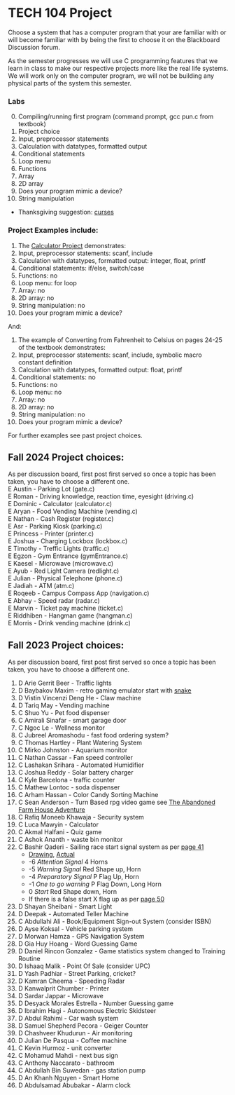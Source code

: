 # TECH 104 Project
Choose a system that has a computer program that your are familiar with or will become familiar with by being the first to choose it on the Blackboard Discussion forum.

As the semester progresses we will use C programming features that we learn in class to make our respective projects more like the real life systems. We will work only on the computer program, we will not be building any physical parts of the system this semester. 

### Labs
0. Compiling/running first program (command prompt, gcc pun.c from textbook)
1. Project choice
2. Input, preprocessor statements
3. Calculation with datatypes, formatted output
4. Conditional statements
5. Loop menu
6. Functions
7. Array
8. 2D array
9. Does your program mimic a device?
10. String manipulation
- Thanksgiving suggestion: [curses](curses.md)

### Project Examples include:
1. The [Calculator Project](https://www.onlinegdb.com/Rjh8qgKKV) demonstrates:
2. Input, preprocessor statements: scanf, include
3. Calculation with datatypes, formatted output: integer, float, printf
4. Conditional statements: if/else, switch/case
5. Functions: no
6. Loop menu: for loop
7. Array: no
8. 2D array: no
9. String manipulation: no
10. Does your program mimic a device?

And:

1. The example of Converting from Fahrenheit to Celsius on pages 24-25 of the textbook demonstrates:
2. Input, preprocessor statements: scanf, include, symbolic macro constant definition
3. Calculation with datatypes, formatted output: float, printf
4. Conditional statements: no
5. Functions: no
6. Loop menu: no
7. Array: no
8. 2D array: no
9. String manipulation: no
10. Does your program mimic a device?

For further examples see past project choices.   

## Fall 2024 Project choices:
As per discussion board, first post first served so once a topic has been taken, you have to choose a different one.   
E Austin - Parking Lot (gate.c)   
E Roman - Driving knowledge, reaction time, eyesight (driving.c)   
E Dominic - Calculator (calculator.c)   
E Aryan - Food Vending Machine (vending.c)   
E Nathan - Cash Register (register.c)   
E Asr - Parking Kiosk (parking.c)   
E Princess - Printer (printer.c)   
E Joshua - Charging Lockbox (lockbox.c)   
E Timothy - Treffic Lights (traffic.c)   
E Egzon - Gym Entrance (gymEntrance.c)   
E Kaesel - Microwave (microwave.c)   
E Ayub - Red Light Camera (redlight.c)    
E Julian - Physical Telephone (phone.c)   
E Jadiah - ATM (atm.c)   
E Roqeeb - Campus Compass App (navigation.c)   
E Abhay - Speed radar (radar.c)   
E Marvin - Ticket pay machine (ticket.c)   
E Riddhiben - Hangman game (hangman.c)   
E Morris - Drink vending machine (drink.c)   

## Fall 2023 Project choices:
As per discussion board, first post first served so once a topic has been taken, you have to choose a different one.
1. D Arie Gerrit Beer - Traffic lights
2. D Baybakov Maxim - retro gaming emulator start with [snake](https://codereview.stackexchange.com/questions/159222/snake-with-ncurses-in-c)
3. D Vistin Vincenzi Deng He - Claw machine
4. D Tariq May - Vending machine
5. C Shuo Yu - Pet food dispenser
6. C Amirali Sinafar - smart garage door
7. C Ngoc Le - Wellness monitor
8. C Jubreel Aromashodu - fast food ordering system?
9. C Thomas Hartley - Plant Watering System
10. C Mirko Johnston - Aquarium monitor
11. C Nathan Cassar - Fan speed controller
12. C Lashakan Srihara - Automated Humidifier
13. C Joshua Reddy - Solar battery charger
14. C Kyle Barcelona - traffic counter
15. C Mathew Lontoc - soda dispenser
16. C Arham Hassan - Color Candy Sorting Machine
17. C Sean Anderson - Turn Based rpg video game see [The Abandoned Farm House Adventure](https://github.com/jefftranter/raspberrypi/blob/master/adventure/afadv.c)
18. C Rafiq Moneeb Khawaja - Security system
19. C Luca Mawyin - Calculator
20. C Akmal Halfani - Quiz game
21. C Ashok Ananth - waste bin monitor
22. C Bashir Qaderi - Sailing race start signal system as per [page 41](https://www.nsyc.net/wp-content/uploads/RC_SEMINAR_NSYC.pdf)   
    - [Drawing](https://buckeyelakeyc.com/wp-content/uploads/2020/02/RC_Drawing.png), [Actual](http://www.sail.ie/speedtips/speedtips_images/favour18.jpg)
    - -6 *Attention Signal* 4 Horns
    - -5 *Warning Signal* Red Shape up, Horn 
    - -4 *Preparatory Signal* P Flag Up, Horn 
    - -1 *One to go warning* P Flag Down, Long Horn 
    - 0 *Start* Red Shape down, Horn
    - If there is a false start X flag up as per [page 50](https://www.nsyc.net/wp-content/uploads/RC_SEMINAR_NSYC.pdf)
23. D Shayan Sheibani - Smart Light
24. D Deepak - Automated Teller Machine
25. C Abdullahi Ali - Book/Equipment Sign-out System (consider ISBN)   
26. D Ayse Koksal - Vehicle parking system
27. D Morwan Hamza - GPS Navigation System
28. D Gia Huy Hoang - Word Guessing Game
29. D Daniel Rincon Gonzalez - Game statistics system changed to Training Routine
30. D Ishaaq Malik - Point Of Sale (consider UPC)   
31. D Yash Padhiar - Street Parking, cricket?
32. D Kamran Cheema - Speeding Radar
33. D Kanwalprit Chumber - Printer
34. D Sardar Jappar - Microwave
35. D Desyack Morales Estrella - Number Guessing game
36. D Ibrahim Hagi - Autonomous Electric Skidsteer
37. D Abdul Rahimi - Car wash system
38. D Samuel Shepherd Pecora - Geiger Counter
39. D Chashveer Khudurun - Air monitoring
40. D Julian De Pasqua - Coffee machine
44. C Kevin Hurmoz - unit converter
45. C Mohamud Mahdi - next bus sign
46. C Anthony Naccarato - bathroom
47. C Abdullah Bin Suwedan - gas station pump
48. D An Khanh Nguyen - Smart Home
49. D Abdulsamad Abubakar - Alarm clock   
